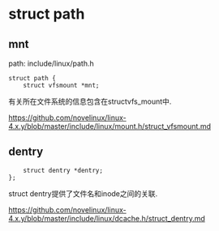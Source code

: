 struct path
========================================

mnt
----------------------------------------

path: include/linux/path.h
```
struct path {
    struct vfsmount *mnt;
```

有关所在文件系统的信息包含在structvfs_mount中.

https://github.com/novelinux/linux-4.x.y/blob/master/include/linux/mount.h/struct_vfsmount.md

dentry
----------------------------------------

```
    struct dentry *dentry;
};
```

struct dentry提供了文件名和inode之间的关联.

https://github.com/novelinux/linux-4.x.y/blob/master/include/linux/dcache.h/struct_dentry.md
